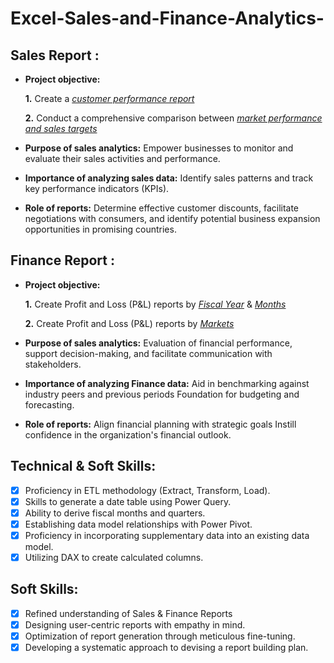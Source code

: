 # Excel-Sales-and-Finance-Analytics-
## Sales Report :


- **Project objective:** 

    **1.** Create a _[customer performance report](https://github.com/Thoufeeq24/Excel-Sales-and-Finance-Analytics-/blob/main/Customer%20Performance%20Report.pdf)_ 

    **2.** Conduct a comprehensive comparison between _[market performance and sales targets](https://github.com/Thoufeeq24/Excel-Sales-and-Finance-Analytics-/blob/main/Market%20Performance%20vs%20Target.pdf)_

- **Purpose of sales analytics:** Empower businesses to monitor and evaluate their sales activities and performance.

- **Importance of analyzing sales data:** Identify sales patterns and track key performance indicators (KPIs).

- **Role of reports:** Determine effective customer discounts, facilitate negotiations with consumers, and identify potential business expansion opportunities in promising countries.


## Finance Report :

- **Project objective:** 

    **1.** Create Profit and Loss (P&L) reports by _[Fiscal Year](https://github.com/Thoufeeq24/Excel-Sales-and-Finance-Analytics-/blob/main/P%26L%20Year.pdf)_ & _[Months](https://github.com/Thoufeeq24/Excel-Sales-and-Finance-Analytics-/blob/main/P%26L%20Month.pdf)_ 

   **2.** Create Profit and Loss (P&L) reports by _[Markets](https://github.com/Thoufeeq24/Excel-Sales-and-Finance-Analytics-/blob/main/P%26L%20Markets.pdf)_

- **Purpose of sales analytics:** Evaluation of financial performance, support decision-making, and facilitate communication with stakeholders.

- **Importance of analyzing Finance data:** Aid in benchmarking against industry peers and previous periods Foundation for budgeting and forecasting.

- **Role of reports:** Align financial planning with strategic goals Instill confidence in the organization's financial outlook.


## Technical & Soft Skills:
- [x]	Proficiency in ETL methodology (Extract, Transform, Load).
- [x]	Skills to generate a date table using Power Query.
- [x]	Ability to derive fiscal months and quarters.
- [x]	Establishing data model relationships with Power Pivot.
- [x]	Proficiency in incorporating supplementary data into an existing data model.
- [x]	Utilizing DAX to create calculated columns.

## Soft Skills:
- [x]	Refined understanding of Sales & Finance Reports
- [x]	Designing user-centric reports with empathy in mind.
- [x]	Optimization of report generation through meticulous fine-tuning.
- [x]	Developing a systematic approach to devising a report building plan.
